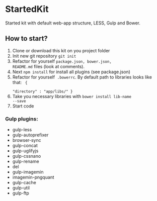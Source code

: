 # StartedKit
Started kit with default web-app structure, LESS, Gulp and Bower.

## How to start?
1. Clone or download this kit on you project folder
2. Init new git repository <code>git init</code>
3. Refactor for yourself <code>package.json, bower.json, README.md</code> files (look at comments).
4. Next <code>npm install</code> for install all plugins (see package.json)
6. Refactor for yourself  <code>.bowerrc</code>. By default path to libraries looks like that:
   <code>
   {  
      "directory" : "app/libs/"
   }
   </code>
7. Take you necessary libraries with <code>bower install lib-name --save</code>
8. Start code

### Gulp plugins:
  * gulp-less
  * gulp-autoprefixer
  * browser-sync
  * gulp-concat
  * gulp-uglifyjs
  * gulp-cssnano
  * gulp-rename
  * del
  * gulp-imagemin
  * imagemin-pngquant
  * gulp-cache
  * gulp-util
  * gulp-ftp
